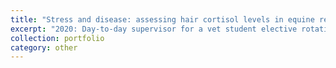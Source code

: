 ```yaml
---
title: "Stress and disease: assessing hair cortisol levels in equine recurrent exertional rhabdomyolysis (RER) and canine Duchenne musclar dystrophy (DMD)"
excerpt: "2020: Day-to-day supervisor for a vet student elective rotation research project"
collection: portfolio
category: other
---
```

 
